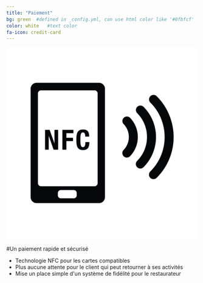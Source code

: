 ```yaml
---
title: "Paiement"
bg: green  #defined in _config.yml, can use html color like '#0fbfcf'
color: white   #text color
fa-icon: credit-card
---
```


<img class="row small column" style="margin-right:40px" src="img/nfc.png" alt="Nfc" title="Nfc" />

#Un paiement rapide et sécurisé

- Technologie NFC pour les cartes compatibles
- Plus aucune attente pour le client qui peut retourner à ses activités
- Mise un place simple d'un système de fidélité pour le restaurateur
